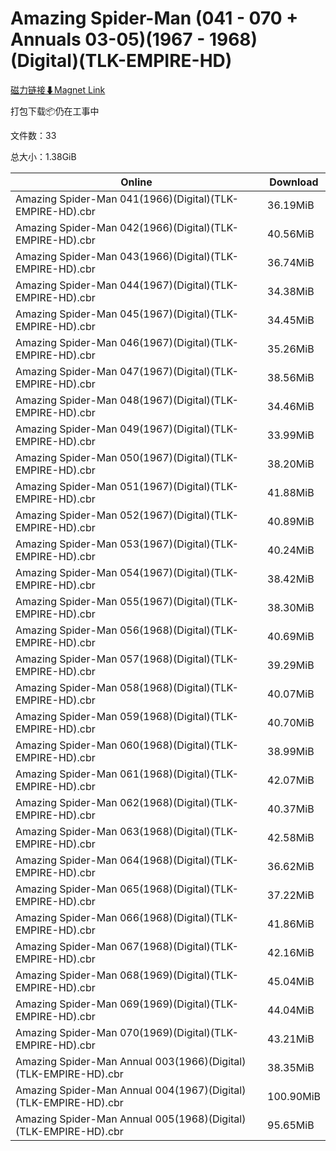 # Amazing Spider-Man (041 - 070 + Annuals 03-05)(1967 - 1968)(Digital)(TLK-EMPIRE-HD)

[磁力链接⬇Magnet Link](magnet:?xt=urn:btih:8611e3df3bd9d47ef02fcba74fd350d65f3c57bd&dn=Amazing%20Spider-Man%20%28041%20-%20070%20%2B%20Annuals%2003-05%29%281967%20-%201968%29%28Digital%29%28TLK-EMPIRE-HD%29)

打包下载📦仍在工事中

文件数：33

总大小：1.38GiB

Online | Download
--- | ---
Amazing Spider-Man 041(1966)(Digital)(TLK-EMPIRE-HD).cbr | 36.19MiB
Amazing Spider-Man 042(1966)(Digital)(TLK-EMPIRE-HD).cbr | 40.56MiB
Amazing Spider-Man 043(1966)(Digital)(TLK-EMPIRE-HD).cbr | 36.74MiB
Amazing Spider-Man 044(1967)(Digital)(TLK-EMPIRE-HD).cbr | 34.38MiB
Amazing Spider-Man 045(1967)(Digital)(TLK-EMPIRE-HD).cbr | 34.45MiB
Amazing Spider-Man 046(1967)(Digital)(TLK-EMPIRE-HD).cbr | 35.26MiB
Amazing Spider-Man 047(1967)(Digital)(TLK-EMPIRE-HD).cbr | 38.56MiB
Amazing Spider-Man 048(1967)(Digital)(TLK-EMPIRE-HD).cbr | 34.46MiB
Amazing Spider-Man 049(1967)(Digital)(TLK-EMPIRE-HD).cbr | 33.99MiB
Amazing Spider-Man 050(1967)(Digital)(TLK-EMPIRE-HD).cbr | 38.20MiB
Amazing Spider-Man 051(1967)(Digital)(TLK-EMPIRE-HD).cbr | 41.88MiB
Amazing Spider-Man 052(1967)(Digital)(TLK-EMPIRE-HD).cbr | 40.89MiB
Amazing Spider-Man 053(1967)(Digital)(TLK-EMPIRE-HD).cbr | 40.24MiB
Amazing Spider-Man 054(1967)(Digital)(TLK-EMPIRE-HD).cbr | 38.42MiB
Amazing Spider-Man 055(1967)(Digital)(TLK-EMPIRE-HD).cbr | 38.30MiB
Amazing Spider-Man 056(1968)(Digital)(TLK-EMPIRE-HD).cbr | 40.69MiB
Amazing Spider-Man 057(1968)(Digital)(TLK-EMPIRE-HD).cbr | 39.29MiB
Amazing Spider-Man 058(1968)(Digital)(TLK-EMPIRE-HD).cbr | 40.07MiB
Amazing Spider-Man 059(1968)(Digital)(TLK-EMPIRE-HD).cbr | 40.70MiB
Amazing Spider-Man 060(1968)(Digital)(TLK-EMPIRE-HD).cbr | 38.99MiB
Amazing Spider-Man 061(1968)(Digital)(TLK-EMPIRE-HD).cbr | 42.07MiB
Amazing Spider-Man 062(1968)(Digital)(TLK-EMPIRE-HD).cbr | 40.37MiB
Amazing Spider-Man 063(1968)(Digital)(TLK-EMPIRE-HD).cbr | 42.58MiB
Amazing Spider-Man 064(1968)(Digital)(TLK-EMPIRE-HD).cbr | 36.62MiB
Amazing Spider-Man 065(1968)(Digital)(TLK-EMPIRE-HD).cbr | 37.22MiB
Amazing Spider-Man 066(1968)(Digital)(TLK-EMPIRE-HD).cbr | 41.86MiB
Amazing Spider-Man 067(1968)(Digital)(TLK-EMPIRE-HD).cbr | 42.16MiB
Amazing Spider-Man 068(1969)(Digital)(TLK-EMPIRE-HD).cbr | 45.04MiB
Amazing Spider-Man 069(1969)(Digital)(TLK-EMPIRE-HD).cbr | 44.04MiB
Amazing Spider-Man 070(1969)(Digital)(TLK-EMPIRE-HD).cbr | 43.21MiB
Amazing Spider-Man Annual 003(1966)(Digital)(TLK-EMPIRE-HD).cbr | 38.35MiB
Amazing Spider-Man Annual 004(1967)(Digital)(TLK-EMPIRE-HD).cbr | 100.90MiB
Amazing Spider-Man Annual 005(1968)(Digital)(TLK-EMPIRE-HD).cbr | 95.65MiB